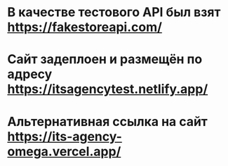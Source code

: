 # В качестве тестового API был взят https://fakestoreapi.com/

# Сайт задеплоен и размещён по адресу https://itsagencytest.netlify.app/

# Альтернативная ссылка на сайт https://its-agency-omega.vercel.app/
